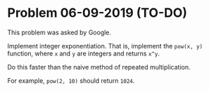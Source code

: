 # Problem 06-09-2019 (TO-DO)

This problem was asked by Google.

Implement integer exponentiation. That is, implement the ```pow(x, y)``` function, where ```x``` and ```y``` are integers and returns ```x^y```.

Do this faster than the naive method of repeated multiplication.

For example, ```pow(2, 10)``` should return ```1024```.

